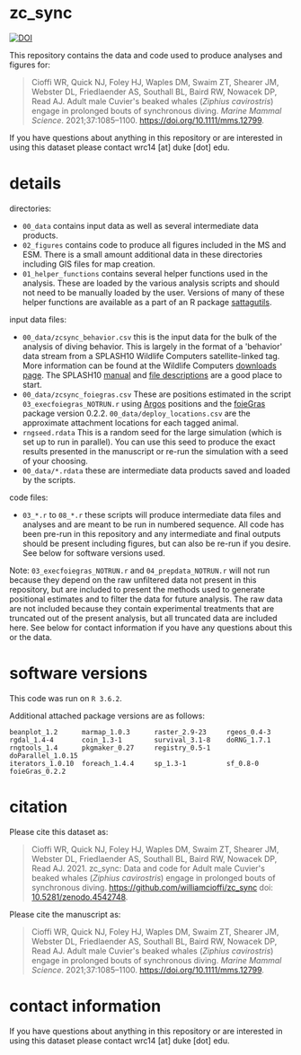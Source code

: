 # zc_sync
[![DOI](https://zenodo.org/badge/334234071.svg)](https://zenodo.org/badge/latestdoi/334234071)

This repository contains the data and code used to produce analyses and figures for:

> Cioffi WR, Quick NJ, Foley HJ, Waples DM, Swaim ZT, Shearer JM, Webster DL, Friedlaender AS, Southall BL, Baird RW, Nowacek DP, Read AJ. Adult male Cuvier's beaked whales (*Ziphius cavirostris*) engage in prolonged bouts of synchronous diving. *Marine Mammal Science*. 2021;37:1085–1100. https://doi.org/10.1111/mms.12799.

If you have questions about anything in this repository or are interested in using this dataset please contact wrc14 [at] duke [dot] edu.

# details

directories:
- `00_data` contains input data as well as several intermediate data products.
- `02_figures` contains code to produce all figures included in the MS and ESM. There is a small amount additional data in these directories including GIS files for map creation.
- `01_helper_functions` contains several helper functions used in the analysis. These are loaded by the various analysis scripts and should not need to be manually loaded by the user. Versions of many of these helper functions are available as a part of an R package [sattagutils](https://github.com/williamcioffi/sattagutils).

input data files:
- `00_data/zcsync_behavior.csv` this is the input data for the bulk of the analysis of diving behavior. This is largely in the format of a 'behavior' data stream from a SPLASH10 Wildlife Computers satellite-linked tag. More information can be found at the Wildlife Computers [downloads page](https://wildlifecomputers.com/support/downloads/). The SPLASH10 [manual](https://static.wildlifecomputers.com/SPLASH10-TDR10-User-Guide-3.pdf) and [file descriptions](https://static.wildlifecomputers.com/Spreadsheet-File-Descriptions-3.pdf) are a good place to start.
- `00_data/zcsync_foiegras.csv` These are positions estimated in the script `03_execfoiegras_NOTRUN.r` using [Argos](https://www.argos-system.org/manual/) positions and the [foieGras](https://github.com/ianjonsen/foieGras) package version 0.2.2. `00_data/deploy_locations.csv` are the approximate attachment locations for each tagged animal.
- `rngseed.rdata` This is a random seed for the large simulation (which is set up to run  in parallel). You can use this seed to produce the exact results presented in the manuscript or re-run the simulation with a seed of your choosing.
- `00_data/*.rdata` these are intermediate data products saved and loaded by the scripts.

code files:
- `03_*.r` to `08_*.r` these scripts will produce intermediate data files and analyses and are meant to be run in numbered sequence. All code has been pre-run in this repository and any intermediate and final outputs should be present including figures, but can also be re-run if you desire. See below for software versions used.

Note: `03_execfoiegras_NOTRUN.r` and `04_prepdata_NOTRUN.r` will not run because they depend on the raw unfiltered data not present in this repository, but are included to present the methods used to generate positional estimates and to filter the data for future analysis. The raw data are not included because they contain experimental treatments that are truncated out of the present analysis, but all truncated data are included here. See below for contact information if you have any questions about this or the data.

# software versions

This code was run on `R 3.6.2`.

Additional attached package versions are as follows:
```
beanplot_1.2      marmap_1.0.3      raster_2.9-23     rgeos_0.4-3      
rgdal_1.4-4       coin_1.3-1        survival_3.1-8    doRNG_1.7.1      
rngtools_1.4      pkgmaker_0.27     registry_0.5-1    doParallel_1.0.15
iterators_1.0.10  foreach_1.4.4     sp_1.3-1          sf_0.8-0         
foieGras_0.2.2   
```
# citation

Please cite this dataset as:

> Cioffi WR, Quick NJ, Foley HJ, Waples DM, Swaim ZT, Shearer JM, Webster DL, Friedlaender AS, Southall BL, Baird RW, Nowacek DP, Read AJ. 2021. zc_sync: Data and code for Adult male Cuvier's beaked whales (*Ziphius cavirostris*) engage in prolonged bouts of synchronous diving. https://github.com/williamcioffi/zc_sync doi: [10.5281/zenodo.4542748](https://doi.org/10.5281/zenodo.4542748).

Please cite the manuscript as:

> Cioffi WR, Quick NJ, Foley HJ, Waples DM, Swaim ZT, Shearer JM, Webster DL, Friedlaender AS, Southall BL, Baird RW, Nowacek DP, Read AJ. Adult male Cuvier's beaked whales (*Ziphius cavirostris*) engage in prolonged bouts of synchronous diving. *Marine Mammal Science*. 2021;37:1085–1100. https://doi.org/10.1111/mms.12799.

# contact information

If you have questions about anything in this repository or are interested in using this dataset please contact wrc14 [at] duke [dot] edu.
